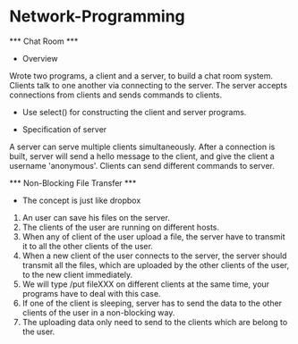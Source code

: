 # Network-Programming

*** Chat Room ***

+ Overview

Wrote two programs, a client and a server, to build a chat room system. 
Clients talk to one another via connecting to the server. 
The server accepts connections from clients and sends commands to clients.

+ Use select() for constructing the client and server programs.

+ Specification of server

A server can serve multiple clients simultaneously. 
After a connection is built, server will send a hello message to the client, and give the client a username 'anonymous'. 
Clients can send different commands to server.

*** Non-Blocking File Transfer ***

+ The concept is just like dropbox

1. An user can save his files on the server.
2. The clients of the user are running on different hosts.
3. When any of client of the user upload a file, the server have to transmit it to all the other clients of the user.
4. When a new client of the user connects to the server, the server should transmit all the files, which are uploaded by the other clients of the user, to the new client immediately.
5. We will type /put fileXXX on different clients at the same time, your programs have to deal with this case.
6. If one of the client is sleeping, server has to send the data to the other clients of the user in a non-blocking way.
7. The uploading data only need to send to the clients which are belong to the user.
